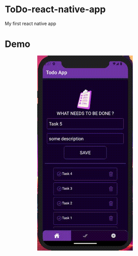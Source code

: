 # ToDo-react-native-app
My first react native app

# Demo

<div align="center">
  <img  src="https://github.com/Amr-Samy/ToDo-react-native-app/blob/master/assets/demo.gif"
       alt="deom" /></a>
</di
